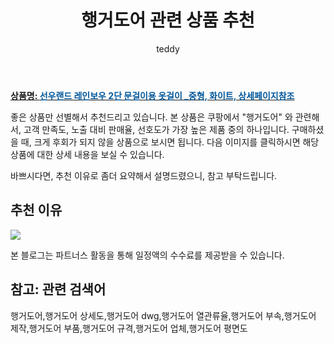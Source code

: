 ﻿---
layout: post
title:  "행거도어 관련 상품 추천"
author: teddy
categories: [ 가구/인테리어 ]
tags: [행거도어,행거도어 상세도,행거도어 dwg,행거도어 열관류율,행거도어 부속,행거도어 제작,행거도어 부품,행거도어 규격,행거도어 업체,행거도어 평면도]
image: https://static.coupangcdn.com/image/product/image/vendoritem/2015/10/16/3000156691/82761df2-59fb-4970-a67e-cea8bfcd8cac.jpg 
description: "쿠팡에서 행거도어 관련 상품으로 가장 고객 선호도가 높은 제품 중 하나입니다."
featured: true
---

<a href="https://link.coupang.com/re/AFFSDP?lptag=AF8181387&pageKey=121243&itemId=225688&vendorItemId=3000156691&traceid=V0-153-fe97f258ac9d4477"><b>상품명: <font color='#01579B'>선우랜드 레인보우 2단 문걸이용 옷걸이 _중형, 화이트, 상세페이지참조</font></b></a>

좋은 상품만 선별해서 추천드리고 있습니다.
본 상품은 쿠팡에서 "행거도어" 와 관련해서, 고객 만족도, 노출 대비 판매율, 선호도가 가장 높은 제품 중의 하나입니다.
구매하셨을 때, 크게 후회가 되지 않을 상품으로 보시면 됩니다. 
다음 이미지를 클릭하시면 해당 상품에 대한 상세 내용을 보실 수 있습니다.

바쁘시다면, 추천 이유로 좀더 요약해서 설명드렸으니, 참고 부탁드립니다.

## 추천 이유 

<a href="https://link.coupang.com/re/AFFSDP?lptag=AF8181387&pageKey=121243&itemId=225688&vendorItemId=3000156691&traceid=V0-153-fe97f258ac9d4477"><img src="https://thumbnail8.coupangcdn.com/thumbnails/remote/q89/image/product/content/vendorItem/2015/07/15/225620/8a1ea611-3e22-4aa2-9c11-523d8b78442b.jpg"></a> 

본 블로그는 파트너스 활동을 통해 일정액의 수수료를 제공받을 수 있습니다.

## 참고: 관련 검색어    
행거도어,행거도어 상세도,행거도어 dwg,행거도어 열관류율,행거도어 부속,행거도어 제작,행거도어 부품,행거도어 규격,행거도어 업체,행거도어 평면도